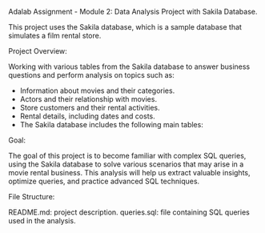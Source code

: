 Adalab Assignment - Module 2: Data Analysis Project with Sakila Database.

This project uses the Sakila database, which is a sample database that simulates a film rental store. 

Project Overview:

Working with various tables from the Sakila database to answer business questions and perform analysis on topics such as:

- Information about movies and their categories.
- Actors and their relationship with movies.
- Store customers and their rental activities.
- Rental details, including dates and costs.
- The Sakila database includes the following main tables:

Goal:

The goal of this project is to become familiar with complex SQL queries, using the Sakila database to solve various scenarios that may arise in a movie rental business. This analysis will help us extract valuable insights, optimize queries, and practice advanced SQL techniques.

File Structure:

README.md: project description.
queries.sql: file containing SQL queries used in the analysis.